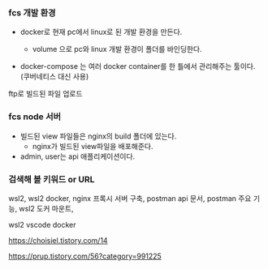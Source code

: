 ### fcs 개발 환경

- docker로 현재 pc에서 linux로 된 개발 환경을 만든다.
  - volume 으로 pc와 linux 개발 환경이 폴더를 바인딩한다.

- docker-compose 는 여러 docker container를 한 틀에서 관리해주는 툴이다.(쿠버네티스 대신 사용)



ftp로 빌드된 파일 업로드

### fcs node 서버

- 빌드된 view 파일들은 nginx의 build 폴더에 있는다.
  - nginx가 빌드된 view파일을 배포해준다.
- admin, user는 api 애플리케이션이다.



### 검색해 볼 키워드 or URL

wsl2, wsl2 docker, nginx 프록시 서버 구축, postman api 문서, postman 주요 기능, wsl2 도커 마운트,

wsl2 vscode docker

https://choisiel.tistory.com/14

https://prup.tistory.com/56?category=991225

